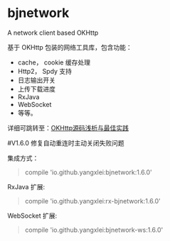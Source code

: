 # bjnetwork
A network client based OKHttp

基于 OKHttp 包装的网络工具库，包含功能：

- cache， cookie 缓存处理
- Http2， Spdy 支持
- 日志输出开关
- 上传下载进度
- RxJava
- WebSocket 
- 等等。

详细可跳转至：[OKHttp源码浅析与最佳实践](http://www.jianshu.com/p/64e256c1dbbf)

#V1.6.0 
修复自动重连时主动关闭失败问题

集成方式：
> compile 'io.github.yangxlei:bjnetwork:1.6.0'

RxJava 扩展:
> compile 'io.github.yangxlei:rx-bjnetwork:1.6.0'

WebSocket 扩展:
> compile 'io.github.yangxlei:bjnetwork-ws:1.6.0'


